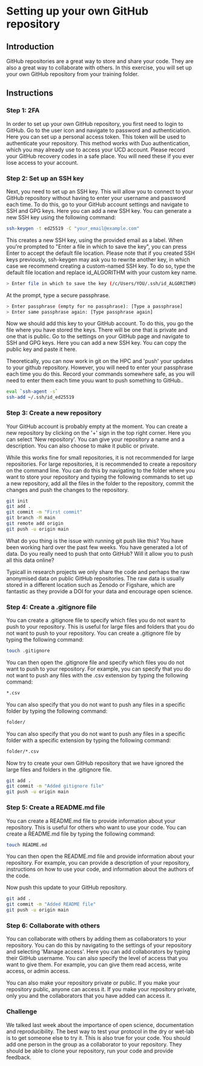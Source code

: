 # Setting up your own GitHub repository

## Introduction
GitHub repositories are a great way to store and share your code. They are also a great way to collaborate with others. In this exercise, you will set up your own GitHub repository from your training folder.

## Instructions

### Step 1: 2FA
In order to set up your own GitHub repository, you first need to login to GitHub. Go to the user icon and navigate to password and authenticiation. Here you can set up a personal access token. This token will be used to authenticate your repository. This method works with Duo authentication, which you may already use to access your UCD account. Please record your GitHub recovery codes in a safe place. You will need these if you ever lose access to your account.

### Step 2: Set up an SSH key
Next, you need to set up an SSH key. This will allow you to connect to your GitHub repository without having to enter your username and password each time. To do this, go to your GitHub account settings and navigate to SSH and GPG keys. Here you can add a new SSH key. You can generate a new SSH key using the following command:

```bash
ssh-keygen -t ed25519 -C "your_email@example.com"
```
This creates a new SSH key, using the provided email as a label. When you're prompted to "Enter a file in which to save the key", you can press Enter to accept the default file location. Please note that if you created SSH keys previously, ssh-keygen may ask you to rewrite another key, in which case we recommend creating a custom-named SSH key. To do so, type the default file location and replace id_ALGORITHM with your custom key name.

```bash
> Enter file in which to save the key (/c/Users/YOU/.ssh/id_ALGORITHM):[Press enter]
``` 
At the prompt, type a secure passphrase.

```bash
> Enter passphrase (empty for no passphrase): [Type a passphrase]
> Enter same passphrase again: [Type passphrase again]
```	

Now we should add this key to your GitHub account. To do this, you go the file where you have stored the keys. There will be one that is private and one that is public. Go to the settings on your GitHub page and navigate to SSH and GPG keys. Here you can add a new SSH key. You can copy the public key and paste it here. 

Theoretically, you can now work in git on the HPC and 'push' your updates to your github repository. However, you will need to enter your passphrase each time you do this. Record your commands somewhere safe, as you will need to enter them each time youu want to push something to GitHub.. 

```bash
eval `ssh-agent -s`
ssh-add ~/.ssh/id_ed25519
```

### Step 3: Create a new repository
Your GitHub account is probably empty at the moment. You can create a new repository by clicking on the '+' sign in the top right corner. Here you can select 'New repository'. You can give your repository a name and a description. You can also choose to make it public or private.

While this works fine for small repositories, it is not recommended for large repositories. For large repositories, it is recommended to create a repository on the command line. You can do this by navigating to the folder where you want to store your repository and typing the following commands to set up a new repository, add all the files in the folder to the repository, commit the changes and push the changes to the repository.

```bash
git init
git add .
git commit -m "First commit"
git branch -M main
git remote add origin
git push -u origin main
```
What do you thing is the issue with running git push like this? You have been working hard over the past few weeks. You have generated a lot of data. Do you really need to push that onto GitHub? Will it allow you to push all this data online? 

Typicall in research projects we only share the code and perhaps the raw anonymised data on public GitHub repositories. The raw data is usually stored in a different location such as Zenodo or Figshare, which are fantastic as they provide a DOI for your data and encourage open science. 

### Step 4: Create a .gitignore file
You can create a .gitignore file to specify which files you do not want to push to your repository. This is useful for large files and folders that you do not want to push to your repository. You can create a .gitignore file by typing the following command:

```bash
touch .gitignore
```
You can then open the .gitignore file and specify which files you do not want to push to your repository. For example, you can specify that you do not want to push any files with the .csv extension by typing the following command:

```bash
*.csv
```
You can also specify that you do not want to push any files in a specific folder by typing the following command:

```bash
folder/
```
You can also specify that you do not want to push any files in a specific folder with a specific extension by typing the following command:

```bash
folder/*.csv
```

Now try to create your own GitHub repository that we have ignored the large files and folders in the .gitignore file. 

```bash
git add .
git commit -m "Added gitignore file"
git push -u origin main
```

### Step 5: Create a README.md file
You can create a README.md file to provide information about your repository. This is useful for others who want to use your code. You can create a README.md file by typing the following command:

```bash
touch README.md
```
You can then open the README.md file and provide information about your repository. For example, you can provide a description of your repository, instructions on how to use your code, and information about the authors of the code.

Now push this update to your GitHub repository. 

```bash
git add .
git commit -m "Added README file"
git push -u origin main
```

### Step 6: Collaborate with others
You can collaborate with others by adding them as collaborators to your repository. You can do this by navigating to the settings of your repository and selecting 'Manage access'. Here you can add collaborators by typing their GitHub username. You can also specify the level of access that you want to give them. For example, you can give them read access, write access, or admin access.

You can also make your repository private or public. If you make your repository public, anyone can access it. If you make your repository private, only you and the collaborators that you have added can access it.

### Challenge
We talked last week about the importance of open science, documentation and reproducibility. The best way to test your protocol in the dry or wet-lab is to get someone else to try it. This is also true for your code. You should add one person in the group as a collaborator to your repository. They should be able to clone your repository, run your code and provide feedback.
